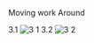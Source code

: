 Moving work Around

3.1
![3 1](https://github.com/user-attachments/assets/141a53e3-ce97-42a3-9add-8d0b21ddcd1c)
3.2
![3 2](https://github.com/user-attachments/assets/7df95ba2-6ce2-458e-9460-cf037838663c)
